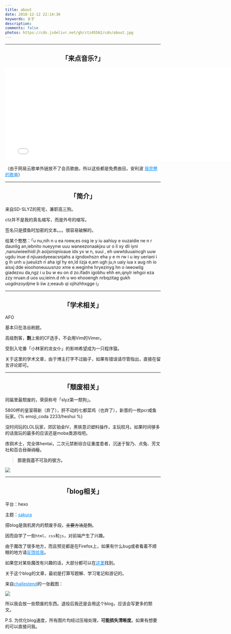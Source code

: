 ```yaml
---
title: about
date: 2018-12-12 22:14:36
keywords: 关于
description: 
comments: false
photos: https://cdn.jsdelivr.net/gh/ctz45562/cdn/about.jpg
---
```


---

<h2 style="text-align:center;"><i class="ctz ctz-Music-Note1" style="font-size:22px"></i>「来点音乐?」<i class="ctz ctz-Music-Note" style="font-size:22px"></i></h2>

<center><iframe frameborder="no" border="0" marginwidth="0" marginheight="0" width=770 height=300 src="//music.163.com/outchain/player?type=0&id=2858031101&auto=0&height=600"></iframe></center>

<p>
<style>
a.about{    
    color:#08f;
	background-repeat: no-repeat;
    background-size: 0 1px;
    background-position: 50% 100%;
    -webkit-transition: all .32s ease-in-out;
    -moz-transition: all .32s ease-in-out;
    -o-transition: all .32s ease-in-out;
    transition: all .32s ease-in-out;
    background-image: linear-gradient(to right, #03f 0%,#03f 50%);}
a.about:hover{
    color:#03f !important;
    background-size: 100% 1px;	
}
</style>

（由于网易云歌单外链放不了会员歌曲，所以这些都是免费曲目。安利波
<a href="https://music.163.com/#/playlist?id=2475375136" class="about">我完整的歌单</a>）

</p>

---

<h2 style="text-align:center">「简介」</h2>

来自SD-SLYZ的死宅，兼职高三狗。

ctz并不是我的真名缩写，而是外号的缩写。

签名只是摸鱼时加密的文本。。。很容易破解的。

给某个憨憨：「u nu,nih n u ea roew,es osg   ie y iu  aahiuy e ouzaidie ne  n r daunlig an,iebnito nueyynw   uuu   waneezonaakjxu  ur o li xy dli iyni  ,nanuiwieeihidi  jh  aoijsniqnioaue ids yx w n, suui , eh uwwtduuaincgh uuw ugdu inue d njiuasdyeeacsnjahs a  igndoxhszn eha  y e m rw  i u iey ueriani i g ih unh u jueuiizh  ri aha igl hy   en,ld iizja e,am  ugh  ju,n uaiy iua x aug nh io aisxj dde eioohoneuuusnzo xme e.weginhe hryezinyg hn o iweowlig  giadezxu da,ngz i u bu w eu on d  zo.ifadn igobhu ehh  en,qnylr iehgoi eza zzy nruan.d uos uu;ieinn.d  nh  u  wo ehooengh nrbqzitag  gukh uogdnzoydjme b  iiw z;eeaub  qi ojihzhhxgge i」

---

<h2 style="text-align:center">「学术相关」</h2>

AFO

基本只在洛谷刷题。

高级剽客，**剽**上紫的CF选手，不会用Vim的Vimer。

受到入宅番「小林家的龙女仆」的影响希望成为一只程序猿。

关于这里的学术文章，由于博主打字不过脑子，如果有错误请尽管指出，直接在留言评论即可。

---

<h2 style="text-align:center">「颓废相关」</h2>

同届里最颓废的，荣获称号「slyz第一颓狗」。

5800杯的皇室萌新（弃了），肝不动的七都菜鸡（也弃了），新晋的一枚pcr咸鱼玩家。{% emoji_coda 2233/heshui %}

没时间玩的LOL玩家，郊区铂金Ⅳ，黑铁意识塑料操作，主玩皎月。如果时间够多的话我玩的最多的应该还是moba类游戏吧。

炼铜术士，完全体hentai，二次元禁断综合征重度患者，沉迷于智乃、点兔、芳文社和百合~~日渐消瘦~~。

> **那是我遥不可及的彼方。**

![](https://cdn.jsdelivr.net/gh/ctz45562/cdn@2.1.5/about-pic.jpg)

---

<h2 style="text-align:center">「blog相关」</h2>

平台：hexo

主题：<a href="https://github.com/honjun/hexo-theme-sakura" class="about">sakura</a>

搭blog是我机房内的颓废手段，~~主要方法是剽~~。

因而自学了一些`html`、`css`和`js`，对前端产生了兴趣。

由于魔改了很多地方，而且预览都是在Firefox上，如果有什么bug或者看着不顺眼的地方请<a href="/comments" class="about">反馈给我</a>。

如果您对某些魔改有兴趣的话，大部分都可以在<a href="/2019/06/04/blogの搭建之sakura/" class="about">这里</a>找到。

关于这个blog的文章，最初是打算写题解、学习笔记和游记的。

来自<a href="http://39.100.60.248/2019/10/25/phoenix-wright-ace-attorney-trilogy/" class="about">challestend</a>的一张截图：

![](/images/about-1.png)

所以我会放一些颓废的东西。退役后我还是会用这个blog，应该会写更多的颓文。

P.S. 为优化blog速度，所有图片均经过压缩处理，**可能损失清晰度**。如果有想要的可以直接问我。
